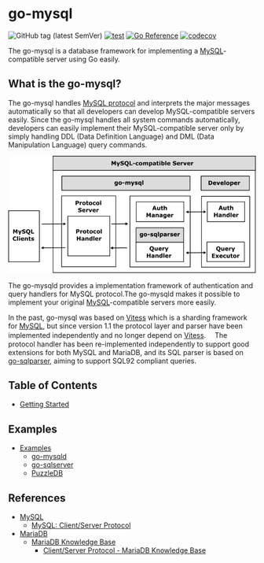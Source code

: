 # go-mysql

![GitHub tag (latest SemVer)](https://img.shields.io/github/v/tag/cybergarage/go-mysql)
[![test](https://github.com/cybergarage/go-mysql/actions/workflows/make.yml/badge.svg)](https://github.com/cybergarage/go-mysql/actions/workflows/make.yml)
[![Go Reference](https://pkg.go.dev/badge/github.com/cybergarage/go-mysql.svg)](https://pkg.go.dev/github.com/cybergarage/go-mysql) [![codecov](https://codecov.io/gh/cybergarage/go-mysql/graph/badge.svg?token=2RYOJPQRDM)](https://codecov.io/gh/cybergarage/go-mysql)

The go-mysql is a database framework for implementing a [MySQL](https://www.mysql.com/)-compatible server using Go easily.

## What is the go-mysql?

The go-mysql handles [MySQL protocol](https://dev.mysql.com/doc/dev/mysql-server/latest/) and interprets the major messages automatically so that all developers can develop MySQL-compatible servers easily. Since the go-mysql handles all system commands automatically, developers can easily implement their MySQL-compatible server only by simply handling DDL (Data Definition Language) and DML (Data Manipulation Language) query commands.

![](doc/img/framework.png)

The go-mysqld provides a implementation framework of authentication and query handlers for MySQL protocol.The go-mysqld makes it possible to implement your original [MySQL](https://www.mysql.com/)-compatible servers more easily.

In the past, go-mysql was based on [Vitess](https://vitess.io) which is a sharding framework for [MySQL](https://www.mysql.com/), but since version 1.1 the protocol layer and parser have been implemented independently and no longer depend on [Vitess](https://vitess.io/).　
The protocol handler has been re-implemented independently to support good extensions for both MySQL and MariaDB, and its SQL parser is based on [go-sqlparser](https://github.com/cybergarage/go-sqlparser), aiming to support SQL92 compliant queries.

## Table of Contents

- [Getting Started](doc/getting-started.md)

## Examples

- [Examples](doc/examples.md)
	- [go-mysqld](examples/go-mysqld)
	- [go-sqlserver](https://github.com/cybergarage/go-sqlserver)
	- [PuzzleDB](https://github.com/cybergarage/puzzledb-go)

## References

- [MySQL](https://www.mysql.com/)
	- [MySQL: Client/Server Protocol](https://dev.mysql.com/doc/dev/mysql-server/latest/PAGE_PROTOCOL.html)
- [MariaDB](https://mariadb.com/)
	- [MariaDB Knowledge Base](https://mariadb.com/kb/en/)
		- [Client/Server Protocol - MariaDB Knowledge Base](https://mariadb.com/kb/en/clientserver-protocol/)
